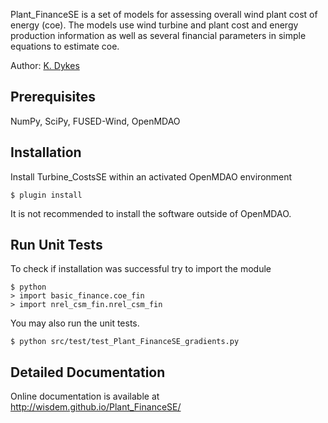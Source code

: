Plant_FinanceSE is a set of models for assessing overall wind plant cost of energy (coe).  The models use wind turbine and plant cost and energy production information as well as several financial parameters in simple equations to estimate coe.

Author: [K. Dykes](mailto:katherine.dykes@nrel.gov)

## Prerequisites

NumPy, SciPy, FUSED-Wind, OpenMDAO

## Installation

Install Turbine_CostsSE within an activated OpenMDAO environment

	$ plugin install

It is not recommended to install the software outside of OpenMDAO.

## Run Unit Tests

To check if installation was successful try to import the module

	$ python
	> import basic_finance.coe_fin
	> import nrel_csm_fin.nrel_csm_fin

You may also run the unit tests.

	$ python src/test/test_Plant_FinanceSE_gradients.py

## Detailed Documentation

Online documentation is available at <http://wisdem.github.io/Plant_FinanceSE/>